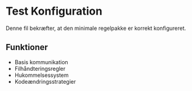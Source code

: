 # Test Konfiguration

Denne fil bekræfter, at den minimale regelpakke er korrekt konfigureret.

## Funktioner
- Basis kommunikation
- Filhåndteringsregler
- Hukommelsessystem
- Kodeændringsstrategier
